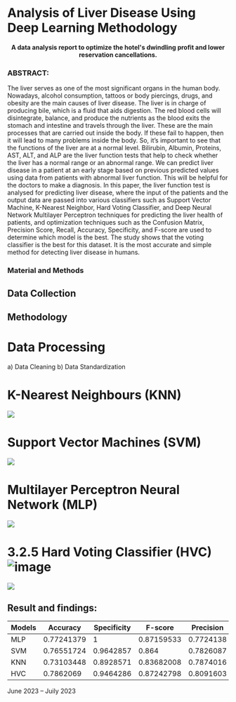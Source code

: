 # Analysis of Liver Disease Using Deep Learning Methodology
<p align="center">
     <b>A data analysis report to optimize the hotel's dwindling profit and lower reservation cancellations.</b>
</p>

### ABSTRACT:  
The liver serves as one of the most significant organs in the human body. Nowadays, alcohol consumption, tattoos or body piercings, drugs, and obesity are the main causes of liver disease. The liver is in charge of producing bile, which is a fluid that aids digestion. The red blood cells will disintegrate, balance, and produce the nutrients as the blood exits the stomach and intestine and travels through the liver. These are the main processes that are carried out inside the body. If these fail to happen, then it will lead to many problems inside the body. So, it’s important to see that the functions of the liver are at a normal level. Bilirubin, Albumin, Proteins, AST, ALT, and ALP are the liver function tests that help to check whether the liver has a normal range or an abnormal range. We can predict liver disease in a patient at an early stage based on previous predicted values using data from patients with abnormal liver function. This will be helpful for the doctors to make a diagnosis. In this paper, the liver function test is analysed for predicting liver disease, where the input of the patients and the output data are passed into various classifiers such as Support Vector Machine, K-Nearest Neighbor, Hard Voting Classifier, and Deep Neural Network Multilayer Perceptron techniques for predicting the liver health of patients, and optimization techniques such as the Confusion Matrix, Precision Score, Recall, Accuracy, Specificity, and F-score are used to determine which model is the best. The study shows that the voting classifier is the best for this dataset. It is the most accurate and simple method for detecting liver disease in humans.


### Material and Methods
## Data Collection
## Methodology
# Data Processing
<p>
a)	Data Cleaning
b)	Data Standardization
</p>

# K-Nearest Neighbours (KNN)
<img src="https://github.com/user-attachments/assets/3867c81d-87cf-4cce-8fe4-fa41addc797c">

# Support Vector Machines (SVM) 
<img src="https://github.com/user-attachments/assets/9dbb623f-a502-4fb2-809a-5407e5e22fcc">

# Multilayer Perceptron Neural Network (MLP)
<img src="https://github.com/user-attachments/assets/3b3187c6-da62-4101-aca9-fb2ad2e0b4b0">

# 3.2.5	Hard Voting Classifier (HVC) ![image]()

<img src=" https://github.com/user-attachments/assets/ae332a1f-dadd-437c-83f6-230b3d78efe4">




## Result and findings:

 <table>
    <thead>
        <tr>
            <th>Models</th>
            <th>Accuracy</th>
            <th>Specificity</th>
            <th>F-score</th>
            <th>Precision</th>
            <th>Recall</th>
        </tr>
    </thead>
    <tbody>
        <tr>
            <td>MLP</td>
            <td>0.77241379</td>
            <td>1</td>
            <td>0.87159533</td>
            <td>0.7724138</td>
            <td>1</td>
        </tr>
        <tr>
            <td>SVM</td>
            <td>0.76551724</td>
            <td>0.9642857</td>
            <td>0.864</td>
            <td>0.7826087</td>
            <td>0.964286</td>
        </tr>
        <tr>
            <td>KNN</td>
            <td>0.73103448</td>
            <td>0.8928571</td>
            <td>0.83682008</td>
            <td>0.7874016</td>
            <td>0.892857</td>
        </tr>
        <tr>
            <td>HVC</td>
            <td>0.7862069</td>
            <td>0.9464286</td>
            <td>0.87242798</td>
            <td>0.8091603</td>
            <td>0.946429</td>
        </tr>
    </tbody>
</table>

  
<p>June 2023 – Juily 2023<p/>






















    
 
